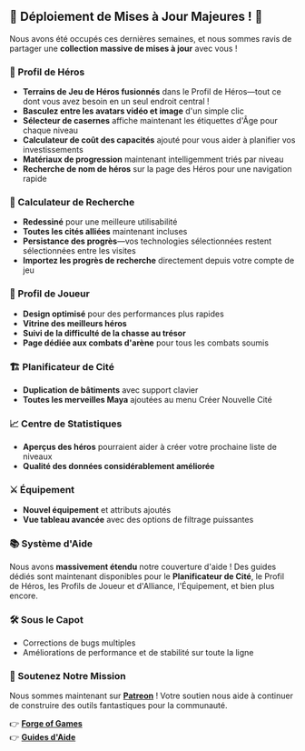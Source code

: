 ## 🚀 Déploiement de Mises à Jour Majeures ! 🚀

Nous avons été occupés ces dernières semaines, et nous sommes ravis de partager une **collection massive de mises à jour** avec vous !

### 🦸 Profil de Héros
- **Terrains de Jeu de Héros fusionnés** dans le Profil de Héros—tout ce dont vous avez besoin en un seul endroit central !
- **Basculez entre les avatars vidéo et image** d'un simple clic
- **Sélecteur de casernes** affiche maintenant les étiquettes d'Âge pour chaque niveau
- **Calculateur de coût des capacités** ajouté pour vous aider à planifier vos investissements
- **Matériaux de progression** maintenant intelligemment triés par niveau
- **Recherche de nom de héros** sur la page des Héros pour une navigation rapide

### 🔬 Calculateur de Recherche
- **Redessiné** pour une meilleure utilisabilité
- **Toutes les cités alliées** maintenant incluses
- **Persistance des progrès**—vos technologies sélectionnées restent sélectionnées entre les visites
- **Importez les progrès de recherche** directement depuis votre compte de jeu

### 👤 Profil de Joueur
- **Design optimisé** pour des performances plus rapides
- **Vitrine des meilleurs héros**
- **Suivi de la difficulté de la chasse au trésor**
- **Page dédiée aux combats d'arène** pour tous les combats soumis

### 🏗️ **Planificateur de Cité**
- **Duplication de bâtiments** avec support clavier
- **Toutes les merveilles Maya** ajoutées au menu Créer Nouvelle Cité

### 📈 **Centre de Statistiques**
- **Aperçus des héros** pourraient aider à créer votre prochaine liste de niveaux
- **Qualité des données considérablement améliorée**

### ⚔️ Équipement
- **Nouvel équipement** et attributs ajoutés
- **Vue tableau avancée** avec des options de filtrage puissantes

### 📚 Système d'Aide
Nous avons **massivement étendu** notre couverture d'aide ! Des guides dédiés sont maintenant disponibles pour le **Planificateur de Cité**, le Profil de Héros, les Profils de Joueur et d'Alliance, l'Équipement, et bien plus encore.

### 🛠️ Sous le Capot
- Corrections de bugs multiples
- Améliorations de performance et de stabilité sur toute la ligne

### 💝 Soutenez Notre Mission
Nous sommes maintenant sur **[Patreon](https://patreon.com/forgeofgames)** ! Votre soutien nous aide à continuer de construire des outils fantastiques pour la communauté.

👉 **[Forge of Games](https://forgeofgames.com?utm_source=discord&utm_medium=hoh_server&utm_campaign=update20250730&utm_content=fog_thread_fr)**  
👉 **[Guides d'Aide](https://forgeofgames.com/help?utm_source=discord&utm_medium=hoh_server&utm_campaign=update20250730&utm_content=fog_thread_fr)**

